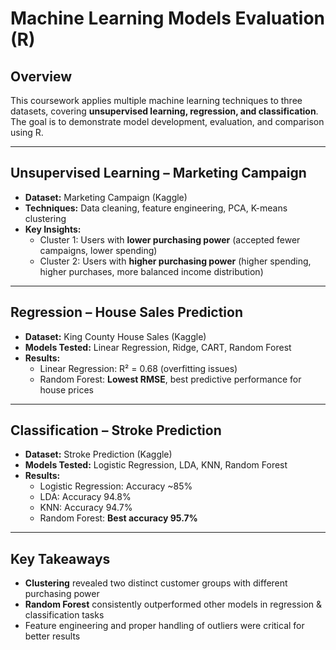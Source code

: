 # Machine Learning Models Evaluation (R)

## Overview
This coursework applies multiple machine learning techniques to three datasets, covering **unsupervised learning, regression, and classification**.  
The goal is to demonstrate model development, evaluation, and comparison using R.

---

## Unsupervised Learning – Marketing Campaign
- **Dataset:** Marketing Campaign (Kaggle)  
- **Techniques:** Data cleaning, feature engineering, PCA, K-means clustering  
- **Key Insights:**
  - Cluster 1: Users with **lower purchasing power** (accepted fewer campaigns, lower spending)  
  - Cluster 2: Users with **higher purchasing power** (higher spending, higher purchases, more balanced income distribution)  

---

## Regression – House Sales Prediction
- **Dataset:** King County House Sales (Kaggle)  
- **Models Tested:** Linear Regression, Ridge, CART, Random Forest  
- **Results:**
  - Linear Regression: R² = 0.68 (overfitting issues)  
  - Random Forest: **Lowest RMSE**, best predictive performance for house prices  

---

## Classification – Stroke Prediction
- **Dataset:** Stroke Prediction (Kaggle)  
- **Models Tested:** Logistic Regression, LDA, KNN, Random Forest  
- **Results:**
  - Logistic Regression: Accuracy ~85%  
  - LDA: Accuracy 94.8%  
  - KNN: Accuracy 94.7%  
  - Random Forest: **Best accuracy 95.7%**  

---

## Key Takeaways
- **Clustering** revealed two distinct customer groups with different purchasing power  
- **Random Forest** consistently outperformed other models in regression & classification tasks  
- Feature engineering and proper handling of outliers were critical for better results  

